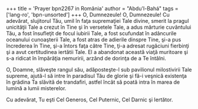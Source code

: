 +++
title = 'Prayer bpn2267 in România'
author = "Abdu'l-Bahá"
tags = ['lang-ro', 'bpn-unsorted']
+++
O, Dumnezeule! O, Dumnezeule!
Cu adevărat, slujitorul Tău, umil în faţa supremaţiei Tale divine, smerit la pragul unicităţii Tale a crezut în Tine şi în versetele Tale, a adus mărturie cuvântului Tău, a fost însufleţit de focul iubirii Tale, a fost scufundat în adâncurile oceanului cunoaşterii Tale, a fost atras de adierile dinspre Tine, şi-a pus încrederea în Tine, şi-a întors faţa către Tine, ţi-a adresat rugăciuni fierbinţi şi a avut certitudinea iertătii Tale. El a abandonat această viaţă muritoare şi s-a ridicat în împărăţia nemuririi, arzând de dorinţa de a Te întâlni.

O, Doamne, slăveşte rangul său, adăposteşte-l sub pavilionul milostivirii Tale supreme, ajută-l să intre în paradisul Tău de glorie şi fă-i veşnică existenţa în grădina Ta slăvită de trandafiri, astfel încât să poată intra în marea de lumină a lumii misterelor.

Cu adevărat, Tu eşti Cel Generos, Cel Puternic, Cel Darnic şi Iertător.
